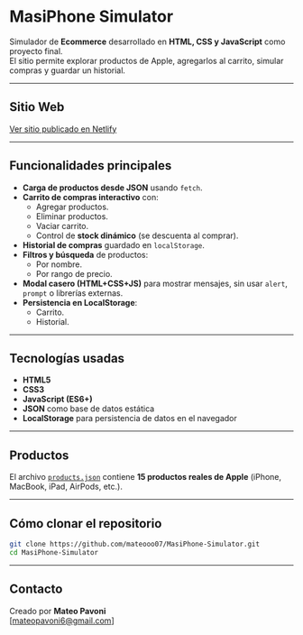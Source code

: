 # MasiPhone Simulator

Simulador de **Ecommerce** desarrollado en **HTML, CSS y JavaScript** como proyecto final.  
El sitio permite explorar productos de Apple, agregarlos al carrito, simular compras y guardar un historial.  

---
## Sitio Web

[Ver sitio publicado en Netlify](https://simulador-ecommerce-masiphone.netlify.app)

---

## Funcionalidades principales
- **Carga de productos desde JSON** usando `fetch`.
- **Carrito de compras interactivo** con:
  - Agregar productos.
  - Eliminar productos.
  - Vaciar carrito.
  - Control de **stock dinámico** (se descuenta al comprar).
- **Historial de compras** guardado en `localStorage`.
- **Filtros y búsqueda** de productos:
  - Por nombre.
  - Por rango de precio.
- **Modal casero (HTML+CSS+JS)** para mostrar mensajes, sin usar `alert`, `prompt` o librerías externas.
- **Persistencia en LocalStorage**:
  - Carrito.
  - Historial.

---

## Tecnologías usadas
- **HTML5**
- **CSS3**
- **JavaScript (ES6+)**
- **JSON** como base de datos estática
- **LocalStorage** para persistencia de datos en el navegador
   
---

## Productos
El archivo [`products.json`](products.json) contiene **15 productos reales de Apple** (iPhone, MacBook, iPad, AirPods, etc.).  

---

## Cómo clonar el repositorio

```bash
git clone https://github.com/mateooo07/MasiPhone-Simulator.git
cd MasiPhone-Simulator
```
---
##  Contacto

Creado por **Mateo Pavoni**  
[mateopavoni6@gmail.com]   
